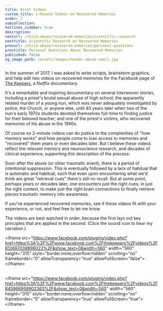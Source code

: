```yaml
---
title: Brief Videos
custom_title: 2-Minute Videos on Recovered Memories
order: 2
subcollection:
hotlines_sidebar: true
description:
nexturl: /child-abuse/recovered-memories/scientific-research
nexttitle: Scientific Research on Recovered Memories
prevurl: /child-abuse/recovered-memories/personal-questions
prevtitle: Personal Questions About Recovered Memories
published: false
og_image_path: /assets/images/header-abuse-small.jpg
---
```



In the summer of 2017, I was asked to write scripts, brainstorm graphics, and help edit two videos on recovered memories for the Facebook page of [The Keepers](https://www.facebook.com/thekeepers/), a&nbsp;*Netflix* documentary.

It's a remarkable and inspiring documentary on several interwoven stories, including a priest's brutal sexual abuse of high school; the apparently related murder of a young nun, which was never adequately investigated by police, the Church, or anyone else, until 40 years later when two of the nun's early 1970s students devoted themselves full-time to finding justice for their beloved teacher; and one of the priest's victims, who recovered memories of his abuse in the 1990s.

Of course no 2-minute videos can do justice to the complexities of "how memory works" and how people come to lose access to memories and "recovered" them years or even decades later. But I believe these videos reflect the relevant memory and neuroscience research, and decades of clinical experience, supporting this description of the process:

Soon after the abuse (or other traumatic event), there is a period of intentional suppression. This is eventually followed by a lack of habitual that is automatic and habitual, such that even upon encountering what we'd think are great "retrieval cues" there's still no recall. But at some point, perhaps years or decades later, one encounters just the right cues, in just the right context, to make just the right brain connections to finally retrieve pieces traumatic memory into awareness.

If you've experienced recovered memories, see if these videos fit with your experience, or not, and feel free to let me know.

The videos are best watched in order, because the first lays out key principles that are applied in the second. (Click the sound icon to hear my narration.)

&lt;iframe src="https://www.facebook.com/plugins/video.php?href=https%3A%2F%2Fwww.facebook.com%2Fthekeepers%2Fvideos%2F812697038896022%2F&show_text=0&width=560" width="560" height="315" style="border:none;overflow:hidden" scrolling="no" frameborder="0" allowTransparency="true" allowFullScreen="false"&gt;&lt;/iframe&gt;

<br>&lt;iframe src="https://www.facebook.com/plugins/video.php?href=https%3A%2F%2Fwww.facebook.com%2Fthekeepers%2Fvideos%2F845966958902363%2F&show_text=0&width=560" width="560" height="315" style="border:none;overflow:hidden" scrolling="no" frameborder="0" allowTransparency="true" allowFullScreen="true"&gt;&lt;/iframe&gt;